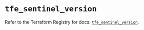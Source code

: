 # `tfe_sentinel_version`

Refer to the Terraform Registry for docs: [`tfe_sentinel_version`](https://registry.terraform.io/providers/hashicorp/tfe/0.58.0/docs/resources/sentinel_version).
